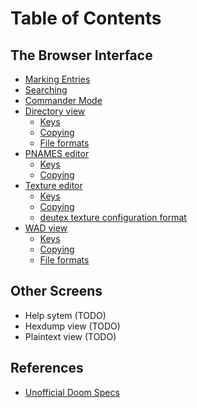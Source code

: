 
# Table of Contents

## The Browser Interface

 * [Marking Entries](common.md#marking-entries)
 * [Searching](common.md#searching)
 * [Commander Mode](common.md#commander-mode)
 * [Directory view](dir_view.md)
   * [Keys](dir_view.md#keys)
   * [Copying](dir_view.md#copying)
   * [File formats](dir_view.md#file-formats)
 * [PNAMES editor](pnames_editor.md)
   * [Keys](pnames_editor.md#keys)
   * [Copying](pnames_editor.md#copying)
 * [Texture editor](texture_editor.md)
   * [Keys](texture_editor.md#keys)
   * [Copying](texture_editor.md#copying)
   * [deutex texture configuration format](texture_editor.md#deutex-texture-configuration-format)
 * [WAD view](wad_view.md)
   * [Keys](wad_view.md#keys)
   * [Copying](wad_view.md#copying)
   * [File formats](wad_view.md#file-formats)

## Other Screens

 * Help sytem (TODO)
 * Hexdump view (TODO)
 * Plaintext view (TODO)

## References

 * [Unofficial Doom Specs](uds.md)
